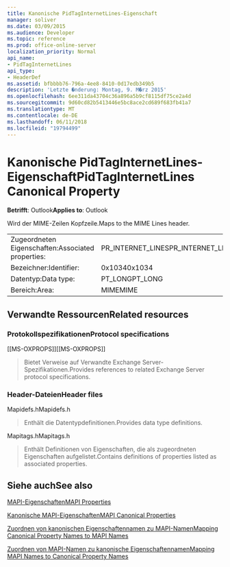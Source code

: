 ```yaml
---
title: Kanonische PidTagInternetLines-Eigenschaft
manager: soliver
ms.date: 03/09/2015
ms.audience: Developer
ms.topic: reference
ms.prod: office-online-server
localization_priority: Normal
api_name:
- PidTagInternetLines
api_type:
- HeaderDef
ms.assetid: bfbbbb76-796a-4ee8-8410-0d17edb349b5
description: 'Letzte �nderung: Montag, 9. M�rz 2015'
ms.openlocfilehash: 6ee311da43704c36a896a5b9cf8115df75ce2a4d
ms.sourcegitcommit: 9d60cd82b5413446e5bc8ace2cd689f683fb41a7
ms.translationtype: MT
ms.contentlocale: de-DE
ms.lasthandoff: 06/11/2018
ms.locfileid: "19794499"
---
```

# <a name="pidtaginternetlines-canonical-property"></a><span data-ttu-id="10837-103">Kanonische PidTagInternetLines-Eigenschaft</span><span class="sxs-lookup"><span data-stu-id="10837-103">PidTagInternetLines Canonical Property</span></span>

  
  
<span data-ttu-id="10837-104">**Betrifft**: Outlook</span><span class="sxs-lookup"><span data-stu-id="10837-104">**Applies to**: Outlook</span></span> 
  
<span data-ttu-id="10837-105">Wird der MIME-Zeilen Kopfzeile.</span><span class="sxs-lookup"><span data-stu-id="10837-105">Maps to the MIME Lines header.</span></span>
  
|||
|:-----|:-----|
|<span data-ttu-id="10837-106">Zugeordneten Eigenschaften:</span><span class="sxs-lookup"><span data-stu-id="10837-106">Associated properties:</span></span>  <br/> |<span data-ttu-id="10837-107">PR_INTERNET_LINES</span><span class="sxs-lookup"><span data-stu-id="10837-107">PR_INTERNET_LINES</span></span>  <br/> |
|<span data-ttu-id="10837-108">Bezeichner:</span><span class="sxs-lookup"><span data-stu-id="10837-108">Identifier:</span></span>  <br/> |<span data-ttu-id="10837-109">0x1034</span><span class="sxs-lookup"><span data-stu-id="10837-109">0x1034</span></span>  <br/> |
|<span data-ttu-id="10837-110">Datentyp:</span><span class="sxs-lookup"><span data-stu-id="10837-110">Data type:</span></span>  <br/> |<span data-ttu-id="10837-111">PT_LONG</span><span class="sxs-lookup"><span data-stu-id="10837-111">PT_LONG</span></span>  <br/> |
|<span data-ttu-id="10837-112">Bereich:</span><span class="sxs-lookup"><span data-stu-id="10837-112">Area:</span></span>  <br/> |<span data-ttu-id="10837-113">MIME</span><span class="sxs-lookup"><span data-stu-id="10837-113">MIME</span></span>  <br/> |
   
## <a name="related-resources"></a><span data-ttu-id="10837-114">Verwandte Ressourcen</span><span class="sxs-lookup"><span data-stu-id="10837-114">Related resources</span></span>

### <a name="protocol-specifications"></a><span data-ttu-id="10837-115">Protokollspezifikationen</span><span class="sxs-lookup"><span data-stu-id="10837-115">Protocol specifications</span></span>

<span data-ttu-id="10837-116">[[MS-OXPROPS]]</span><span class="sxs-lookup"><span data-stu-id="10837-116">[[MS-OXPROPS]]</span></span> 
  
> <span data-ttu-id="10837-117">Bietet Verweise auf Verwandte Exchange Server-Spezifikationen.</span><span class="sxs-lookup"><span data-stu-id="10837-117">Provides references to related Exchange Server protocol specifications.</span></span>
    
### <a name="header-files"></a><span data-ttu-id="10837-118">Header-Dateien</span><span class="sxs-lookup"><span data-stu-id="10837-118">Header files</span></span>

<span data-ttu-id="10837-119">Mapidefs.h</span><span class="sxs-lookup"><span data-stu-id="10837-119">Mapidefs.h</span></span>
  
> <span data-ttu-id="10837-120">Enthält die Datentypdefinitionen.</span><span class="sxs-lookup"><span data-stu-id="10837-120">Provides data type definitions.</span></span>
    
<span data-ttu-id="10837-121">Mapitags.h</span><span class="sxs-lookup"><span data-stu-id="10837-121">Mapitags.h</span></span>
  
> <span data-ttu-id="10837-122">Enthält Definitionen von Eigenschaften, die als zugeordneten Eigenschaften aufgelistet.</span><span class="sxs-lookup"><span data-stu-id="10837-122">Contains definitions of properties listed as associated properties.</span></span>
    
## <a name="see-also"></a><span data-ttu-id="10837-123">Siehe auch</span><span class="sxs-lookup"><span data-stu-id="10837-123">See also</span></span>



[<span data-ttu-id="10837-124">MAPI-Eigenschaften</span><span class="sxs-lookup"><span data-stu-id="10837-124">MAPI Properties</span></span>](mapi-properties.md)
  
[<span data-ttu-id="10837-125">Kanonische MAPI-Eigenschaften</span><span class="sxs-lookup"><span data-stu-id="10837-125">MAPI Canonical Properties</span></span>](mapi-canonical-properties.md)
  
[<span data-ttu-id="10837-126">Zuordnen von kanonischen Eigenschaftennamen zu MAPI-Namen</span><span class="sxs-lookup"><span data-stu-id="10837-126">Mapping Canonical Property Names to MAPI Names</span></span>](mapping-canonical-property-names-to-mapi-names.md)
  
[<span data-ttu-id="10837-127">Zuordnen von MAPI-Namen zu kanonische Eigenschaftennamen</span><span class="sxs-lookup"><span data-stu-id="10837-127">Mapping MAPI Names to Canonical Property Names</span></span>](mapping-mapi-names-to-canonical-property-names.md)

